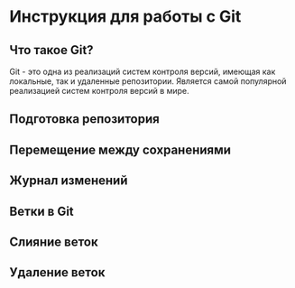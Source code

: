 # Инструкция для работы с Git

## Что такое Git?

Git - это одна из реализаций систем контроля версий, имеющая как локальные, так и удаленные репозитории. Является самой популярной реализацией систем контроля версий в мире.

## Подготовка репозитория

## Перемещение между сохранениями

## Журнал изменений

## Ветки в Git

## Слияние веток

## Удаление веток